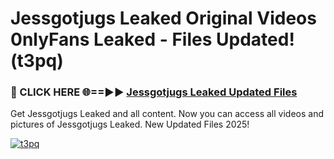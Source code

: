 # Jessgotjugs Leaked Original Videos 0nlyFans Leaked - Files Updated! (t3pq)

<h3>🔴 CLICK HERE 🌐==►► <a href="https://tinyurl.com/x26r9saj" rel="nofollow">Jessgotjugs Leaked Updated Files</a></h3>

Get Jessgotjugs Leaked and all content. Now you can access all videos and pictures of Jessgotjugs Leaked. New Updated Files 2025!

[![t3pq](https://i.imgur.com/LkgZPqh.gif)](https://tinyurl.com/x26r9saj)
